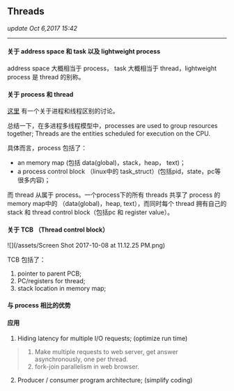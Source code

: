 ## Threads
_update Oct 6,2017  15:42_

---
#### 关于 address space 和 task 以及 lightweight process
address space 大概相当于 process， task 大概相当于 thread，lightweight process 是 thread 的别称。

#### 关于 process 和 thread
[这里](http://community.bittiger.io/topic/434/%E8%BF%9B%E7%A8%8B-process-%E5%92%8C%E7%BA%BF%E7%A8%8B-thread-%E7%9A%84%E5%8C%BA%E5%88%AB/3) 有一个关于进程和线程区别的讨论。

总结一下，在多进程多线程模型中，processes are used to group resources together; Threads are the entities scheduled for execution on the CPU.

具体而言，process 包括了： 

*  an memory map (包括 data(global)，stack，heap， text)；
*  a process control block （linux中的 task_struct）(包括pid，state，pc等很多内容)；

而 thread 从属于 process。一个process下的所有 threads 共享了 process 的 memory map中的 （data(global)，heap, text），而同时每个 thread 拥有自己的 stack 和 thread control block（包括pc 和 register value）。

#### 关于 TCB （Thread control block）
![](/assets/Screen Shot 2017-10-08 at 11.12.25 PM.png)

TCB 包括了：

1.  pointer to parent PCB;
2.  PC/registers for thread;
3.  stack location in memory map;

#### 与 process 相比的优势


#### 应用
1.  Hiding latency for multiple I/O requests; (optimize run time)
> 1. Make multiple requests to web server, get answer asynchronously, one per thread.
> 2. fork-join parallelism in web browser.

2.  Producer / consumer program architecture; (simplify coding)


